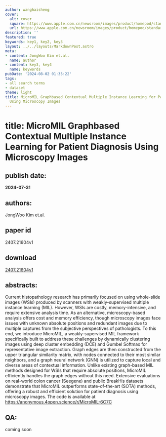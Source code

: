```yaml
---
author: wanghaisheng
cover:
  alt: cover
  square: https://www.apple.com.cn/newsroom/images/product/homepod/standard/Apple-HomePod-hero-230118_big.jpg.large_2x.jpg
  url: https://www.apple.com.cn/newsroom/images/product/homepod/standard/Apple-HomePod-hero-230118_big.jpg.large_2x.jpg
description: ''
featured: true
keywords: key1, key2, key3
layout: ../../layouts/MarkdownPost.astro
meta:
- content: JongWoo Kim et.al.
  name: author
- content: key3, key4
  name: keywords
pubDate: '2024-08-02 01:35:22'
tags:
- all search terms
- dataset
theme: light
title: MicroMIL Graphbased Contextual Multiple Instance Learning for Patient Diagnosis
  Using Microscopy Images
---
```


# title: MicroMIL Graphbased Contextual Multiple Instance Learning for Patient Diagnosis Using Microscopy Images 
## publish date: 
**2024-07-31** 
## authors: 
  JongWoo Kim et.al. 
## paper id
2407.21604v1
## download
[2407.21604v1](http://arxiv.org/abs/2407.21604v1)
## abstracts:
Current histopathology research has primarily focused on using whole-slide images (WSIs) produced by scanners with weakly-supervised multiple instance learning (MIL). However, WSIs are costly, memory-intensive, and require extensive analysis time. As an alternative, microscopy-based analysis offers cost and memory efficiency, though microscopy images face issues with unknown absolute positions and redundant images due to multiple captures from the subjective perspectives of pathologists. To this end, we introduce MicroMIL, a weakly-supervised MIL framework specifically built to address these challenges by dynamically clustering images using deep cluster embedding (DCE) and Gumbel Softmax for representative image extraction. Graph edges are then constructed from the upper triangular similarity matrix, with nodes connected to their most similar neighbors, and a graph neural network (GNN) is utilized to capture local and diverse areas of contextual information. Unlike existing graph-based MIL methods designed for WSIs that require absolute positions, MicroMIL efficiently handles the graph edges without this need. Extensive evaluations on real-world colon cancer (Seegene) and public BreakHis datasets demonstrate that MicroMIL outperforms state-of-the-art (SOTA) methods, offering a robust and efficient solution for patient diagnosis using microscopy images. The code is available at https://anonymous.4open.science/r/MicroMIL-6C7C
## QA:
coming soon
